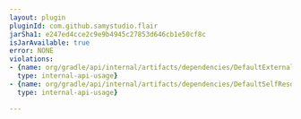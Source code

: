 ```yaml
---
layout: plugin
pluginId: com.github.samystudio.flair
jarSha1: e247ed4cce2c9e9b4945c27853d646cb1e50cf8c
isJarAvailable: true
error: NONE
violations:
- {name: org/gradle/api/internal/artifacts/dependencies/DefaultExternalModuleDependency,
  type: internal-api-usage}
- {name: org/gradle/api/internal/artifacts/dependencies/DefaultSelfResolvingDependency,
  type: internal-api-usage}

---
```

